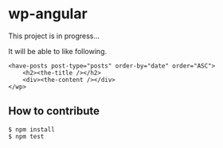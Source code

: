 # wp-angular

This project is in progress...

It will be able to like following.

```
<have-posts post-type="posts" order-by="date" order="ASC">
	<h2><the-title /></h2>
	<div><the-content /></div>
</wp>
```

## How to contribute

```
$ npm install
$ npm test
```
